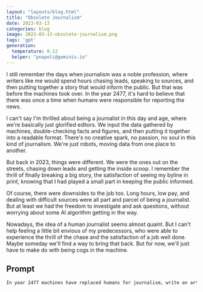 ```yaml
---
layout: "layouts/blog.html"
title: "Obsolete Journalism"
date: 2023-03-13
categories: blog
image: 2023-03-13-obsolete-journalism.png
tags: 'gpt'
generation:
  temperature: 0.12
  helper: "pnapoli@geminis.io"
---
```

I still remember the days when journalism was a noble profession, where writers like me would spend hours chasing leads, speaking to sources, and then putting together a story that would inform the public. But that was before the machines took over. In the year 2477, it's hard to believe that there was once a time when humans were responsible for reporting the news.

I can't say I'm thrilled about being a journalist in this day and age, where we're basically just glorified editors. We input the data gathered by machines, double-checking facts and figures, and then putting it together into a readable format. There's no creative spark, no passion, no soul in this kind of journalism. We're just robots, moving data from one place to another.

But back in 2023, things were different. We were the ones out on the streets, chasing down leads and getting the inside scoop. I remember the thrill of finally breaking a big story, the satisfaction of seeing my byline in print, knowing that I had played a small part in keeping the public informed.

Of course, there were downsides to the job too. Long hours, low pay, and dealing with difficult sources were all part and parcel of being a journalist. But at least we had the freedom to investigate and ask questions, without worrying about some AI algorithm getting in the way.

Nowadays, the idea of a human journalist seems almost quaint. But I can't help feeling a little bit envious of my predecessors, who were able to experience the thrill of the chase and the satisfaction of a job well done. Maybe someday we'll find a way to bring that back. But for now, we'll just have to make do with being cogs in the machine.


## Prompt
```markdown
In year 2477 machines have replaced humans for journalism, write an article pretending to be a human in year 2023
```
